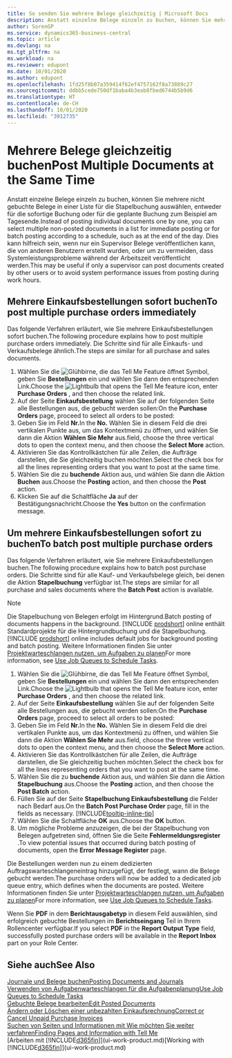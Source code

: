 ```yaml
---
title: So senden Sie mehrere Belege gleichzeitig | Microsoft Docs
description: Anstatt einzelne Belege einzeln zu buchen, können Sie mehrere nicht gebuchte Belege in einer Liste für die Stapelbuchung auswählen, entweder für die sofortige Buchung oder für die geplante Buchung zum Beispiel bis zum Tagesende.
author: SorenGP
ms.service: dynamics365-business-central
ms.topic: article
ms.devlang: na
ms.tgt_pltfrm: na
ms.workload: na
ms.reviewer: edupont
ms.date: 10/01/2020
ms.author: edupont
ms.openlocfilehash: 1fd25f8b07a359414f62ef4757162f8a73889c27
ms.sourcegitcommit: ddbb5cede750df1baba4b3eab8fbed6744b5b9d6
ms.translationtype: HT
ms.contentlocale: de-CH
ms.lasthandoff: 10/01/2020
ms.locfileid: "3912735"
---
```

# <a name="post-multiple-documents-at-the-same-time"></a><span data-ttu-id="6e0b3-103">Mehrere Belege gleichzeitig buchen</span><span class="sxs-lookup"><span data-stu-id="6e0b3-103">Post Multiple Documents at the Same Time</span></span>

<span data-ttu-id="6e0b3-104">Anstatt einzelne Belege einzeln zu buchen, können Sie mehrere nicht gebuchte Belege in einer Liste für die Stapelbuchung auswählen, entweder für die sofortige Buchung oder für die geplante Buchung zum Beispiel am Tagesende.</span><span class="sxs-lookup"><span data-stu-id="6e0b3-104">Instead of posting individual documents one by one, you can select multiple non-posted documents in a list for immediate posting or for batch posting according to a schedule, such as at the end of the day.</span></span> <span data-ttu-id="6e0b3-105">Dies kann hilfreich sein, wenn nur ein Supervisor Belege veröffentlichen kann, die von anderen Benutzern erstellt wurden, oder um zu vermeiden, dass Systemleistungsprobleme während der Arbeitszeit veröffentlicht werden.</span><span class="sxs-lookup"><span data-stu-id="6e0b3-105">This may be useful if only a supervisor can post documents created by other users or to avoid system performance issues from posting during work hours.</span></span>

## <a name="to-post-multiple-purchase-orders-immediately"></a><span data-ttu-id="6e0b3-106">Mehrere Einkaufsbestellungen sofort buchen</span><span class="sxs-lookup"><span data-stu-id="6e0b3-106">To post multiple purchase orders immediately</span></span>

<span data-ttu-id="6e0b3-107">Das folgende Verfahren erläutert, wie Sie mehrere Einkaufsbestellungen sofort buchen.</span><span class="sxs-lookup"><span data-stu-id="6e0b3-107">The following procedure explains how to post multiple purchase orders immediately.</span></span> <span data-ttu-id="6e0b3-108">Die Schritte sind für alle Einkaufs- und Verkaufsbelege ähnlich.</span><span class="sxs-lookup"><span data-stu-id="6e0b3-108">The steps are similar for all purchase and sales documents.</span></span>

1. <span data-ttu-id="6e0b3-109">Wählen Sie die ![Glühbirne, die das Tell Me Feature öffnet](media/ui-search/search_small.png "Tell Me-Funktion") Symbol, geben Sie **Bestellungen** ein und wählen Sie dann den entsprechenden Link.</span><span class="sxs-lookup"><span data-stu-id="6e0b3-109">Choose the ![Lightbulb that opens the Tell Me feature](media/ui-search/search_small.png "Tell me what you want to do") icon, enter **Purchase Orders** , and then choose the related link.</span></span>
2. <span data-ttu-id="6e0b3-110">Auf der Seite **Einkaufsbestellung** wählen Sie auf der folgenden Seite alle Bestellungen aus, die gebucht werden sollen:</span><span class="sxs-lookup"><span data-stu-id="6e0b3-110">On the **Purchase Orders** page, proceed to select all orders to be posted:</span></span>
3. <span data-ttu-id="6e0b3-111">Geben Sie im Feld **Nr.**</span><span class="sxs-lookup"><span data-stu-id="6e0b3-111">In the **No.**</span></span> <span data-ttu-id="6e0b3-112">Wählen Sie in diesem Feld die drei vertikalen Punkte aus, um das Kontextmenü zu öffnen, und wählen Sie dann die Aktion **Wählen Sie Mehr** aus.</span><span class="sxs-lookup"><span data-stu-id="6e0b3-112">field, choose the three vertical dots to open the context menu, and then choose the **Select More** action.</span></span>
4. <span data-ttu-id="6e0b3-113">Aktivieren Sie das Kontrollkästchen für alle Zeilen, die Aufträge darstellen, die Sie gleichzeitig buchen möchten.</span><span class="sxs-lookup"><span data-stu-id="6e0b3-113">Select the check box for all the lines representing orders that you want to post at the same time.</span></span>
5. <span data-ttu-id="6e0b3-114">Wählen Sie die zu **buchende** Aktion aus, und wählen Sie dann die Aktion **Buchen** aus.</span><span class="sxs-lookup"><span data-stu-id="6e0b3-114">Choose the **Posting** action, and then choose the **Post** action.</span></span>
6. <span data-ttu-id="6e0b3-115">Klicken Sie auf die Schaltfläche **Ja** auf der Bestätigungsnachricht.</span><span class="sxs-lookup"><span data-stu-id="6e0b3-115">Choose the **Yes** button on the confirmation message.</span></span>

## <a name="to-batch-post-multiple-purchase-orders"></a><span data-ttu-id="6e0b3-116">Um mehrere Einkaufsbestellungen sofort zu buchen</span><span class="sxs-lookup"><span data-stu-id="6e0b3-116">To batch post multiple purchase orders</span></span>

<span data-ttu-id="6e0b3-117">Das folgende Verfahren erläutert, wie Sie mehrere Einkaufsbestellungen buchen.</span><span class="sxs-lookup"><span data-stu-id="6e0b3-117">The following procedure explains how to batch post purchase orders.</span></span> <span data-ttu-id="6e0b3-118">Die Schritte sind für alle Kauf- und Verkaufsbelege gleich, bei denen die Aktion **Stapelbuchung** verfügbar ist.</span><span class="sxs-lookup"><span data-stu-id="6e0b3-118">The steps are similar for all purchase and sales documents where the **Batch Post** action is available.</span></span>

> [!NOTE]
> <span data-ttu-id="6e0b3-119">Die Stapelbuchung von Belegen erfolgt im Hintergrund.</span><span class="sxs-lookup"><span data-stu-id="6e0b3-119">Batch posting of documents happens in the background.</span></span> <span data-ttu-id="6e0b3-120">[!INCLUDE [prodshort](includes/prodshort.md)] online enthält Standardprojekte für die Hintergrundbuchung und die Stapelbuchung.</span><span class="sxs-lookup"><span data-stu-id="6e0b3-120">[!INCLUDE [prodshort](includes/prodshort.md)] online includes default jobs for background posting and batch posting.</span></span> <span data-ttu-id="6e0b3-121">Weitere Informationen finden Sie unter [Projektwarteschlangen nutzen, um Aufgaben zu planen](admin-job-queues-schedule-tasks.md)</span><span class="sxs-lookup"><span data-stu-id="6e0b3-121">For more information, see [Use Job Queues to Schedule Tasks](admin-job-queues-schedule-tasks.md).</span></span>

1. <span data-ttu-id="6e0b3-122">Wählen Sie die ![Glühbirne, die das Tell Me Feature öffnet](media/ui-search/search_small.png "Tell Me-Funktion") Symbol, geben Sie **Bestellungen** ein und wählen Sie dann den entsprechenden Link.</span><span class="sxs-lookup"><span data-stu-id="6e0b3-122">Choose the ![Lightbulb that opens the Tell Me feature](media/ui-search/search_small.png "Tell me what you want to do") icon, enter **Purchase Orders** , and then choose the related link.</span></span>  
2. <span data-ttu-id="6e0b3-123">Auf der Seite **Einkaufsbestellung** wählen Sie auf der folgenden Seite alle Bestellungen aus, die gebucht werden sollen:</span><span class="sxs-lookup"><span data-stu-id="6e0b3-123">On the **Purchase Orders** page, proceed to select all orders to be posted:</span></span>
3. <span data-ttu-id="6e0b3-124">Geben Sie im Feld **Nr.**</span><span class="sxs-lookup"><span data-stu-id="6e0b3-124">In the **No.**</span></span> <span data-ttu-id="6e0b3-125">Wählen Sie in diesem Feld die drei vertikalen Punkte aus, um das Kontextmenü zu öffnen, und wählen Sie dann die Aktion **Wählen Sie Mehr** aus.</span><span class="sxs-lookup"><span data-stu-id="6e0b3-125">field, choose the three vertical dots to open the context menu, and then choose the **Select More** action.</span></span>
4. <span data-ttu-id="6e0b3-126">Aktivieren Sie das Kontrollkästchen für alle Zeilen, die Aufträge darstellen, die Sie gleichzeitig buchen möchten.</span><span class="sxs-lookup"><span data-stu-id="6e0b3-126">Select the check box for all the lines representing orders that you want to post at the same time.</span></span>
5. <span data-ttu-id="6e0b3-127">Wählen Sie die zu **buchende** Aktion aus, und wählen Sie dann die Aktion **Stapelbuchung** aus.</span><span class="sxs-lookup"><span data-stu-id="6e0b3-127">Choose the **Posting** action, and then choose the **Post Batch** action.</span></span>
6. <span data-ttu-id="6e0b3-128">Füllen Sie auf der Seite **Stapelbuchung Einkaufsbestellung** die Felder nach Bedarf aus.</span><span class="sxs-lookup"><span data-stu-id="6e0b3-128">On the **Batch Post Purchase Order** page, fill in the fields as necessary.</span></span> [!INCLUDE[tooltip-inline-tip](includes/tooltip-inline-tip_md.md)]
7. <span data-ttu-id="6e0b3-129">Wählen Sie die Schaltfläche **OK** aus.</span><span class="sxs-lookup"><span data-stu-id="6e0b3-129">Choose the **OK** button.</span></span>
8. <span data-ttu-id="6e0b3-130">Um mögliche Probleme anzuzeigen, die bei der Stapelbuchung von Belegen aufgetreten sind, öffnen Sie die Seite **Fehlermeldungsregister** .</span><span class="sxs-lookup"><span data-stu-id="6e0b3-130">To view potential issues that occurred during batch posting of documents, open the **Error Message Register** page.</span></span>

<span data-ttu-id="6e0b3-131">Die Bestellungen werden nun zu einem dedizierten Auftragswarteschlangeneintrag hinzugefügt, der festlegt, wann die Belege gebucht werden.</span><span class="sxs-lookup"><span data-stu-id="6e0b3-131">The purchase orders will now be added to a dedicated job queue entry, which defines when the documents are posted.</span></span> <span data-ttu-id="6e0b3-132">Weitere Informationen finden Sie unter [Projektwarteschlangen nutzen, um Aufgaben zu planen](admin-job-queues-schedule-tasks.md)</span><span class="sxs-lookup"><span data-stu-id="6e0b3-132">For more information, see [Use Job Queues to Schedule Tasks](admin-job-queues-schedule-tasks.md).</span></span>

<span data-ttu-id="6e0b3-133">Wenn Sie **PDF** in dem **Berichtausgabetyp** in diesem Feld auswählen, sind erfolgreich gebuchte Bestellungen im **Berichtseingang** Teil in Ihrem Rollencenter verfügbar.</span><span class="sxs-lookup"><span data-stu-id="6e0b3-133">If you select **PDF** in the **Report Output Type** field, successfully posted purchase orders will be available in the **Report Inbox** part on your Role Center.</span></span>

## <a name="see-also"></a><span data-ttu-id="6e0b3-134">Siehe auch</span><span class="sxs-lookup"><span data-stu-id="6e0b3-134">See Also</span></span>

[<span data-ttu-id="6e0b3-135">Journale und Belege buchen</span><span class="sxs-lookup"><span data-stu-id="6e0b3-135">Posting Documents and Journals</span></span>](ui-post-documents-journals.md)  
[<span data-ttu-id="6e0b3-136">Verwenden von Aufgabenwarteschlangen für die Aufgabenplanung</span><span class="sxs-lookup"><span data-stu-id="6e0b3-136">Use Job Queues to Schedule Tasks</span></span>](admin-job-queues-schedule-tasks.md)  
[<span data-ttu-id="6e0b3-137">Gebuchte Belege bearbeiten</span><span class="sxs-lookup"><span data-stu-id="6e0b3-137">Edit Posted Documents</span></span>](across-edit-posted-document.md)  
[<span data-ttu-id="6e0b3-138">Ändern oder Löschen einer unbezahlten Einkaufsrechnung</span><span class="sxs-lookup"><span data-stu-id="6e0b3-138">Correct or Cancel Unpaid Purchase Invoices</span></span>](purchasing-how-correct-cancel-unpaid-purchase-invoices.md)  
[<span data-ttu-id="6e0b3-139">Suchen von Seiten und Informationen mit Wie möchten Sie weiter verfahren</span><span class="sxs-lookup"><span data-stu-id="6e0b3-139">Finding Pages and Information with Tell Me</span></span>](ui-search.md)  
<span data-ttu-id="6e0b3-140">[Arbeiten mit [!INCLUDE[d365fin](includes/d365fin_md.md)]](ui-work-product.md)</span><span class="sxs-lookup"><span data-stu-id="6e0b3-140">[Working with [!INCLUDE[d365fin](includes/d365fin_md.md)]](ui-work-product.md)</span></span>

